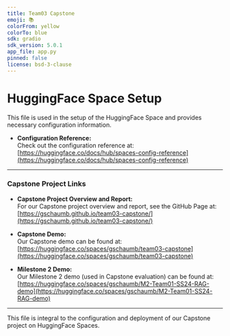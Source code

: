 ```yaml
---
title: Team03 Capstone
emoji: 📚
colorFrom: yellow
colorTo: blue
sdk: gradio
sdk_version: 5.0.1
app_file: app.py
pinned: false
license: bsd-3-clause
---
```


# HuggingFace Space Setup

This file is used in the setup of the HuggingFace Space and provides necessary configuration information.

- **Configuration Reference:**  
  Check out the configuration reference at:  
  [https://huggingface.co/docs/hub/spaces-config-reference](https://huggingface.co/docs/hub/spaces-config-reference)


---

### Capstone Project Links

- **Capstone Project Overview and Report:**  
  For our Capstone project overview and report, see the GitHub Page at:  
  [https://gschaumb.github.io/team03-capstone/](https://gschaumb.github.io/team03-capstone/)

- **Capstone Demo:**  
  Our Capstone demo can be found at:  
  [https://huggingface.co/spaces/gschaumb/team03-capstone](https://huggingface.co/spaces/gschaumb/team03-capstone)

- **Milestone 2 Demo:**  
  Our Milestone 2 demo (used in Capstone evaluation) can be found at:  
  [https://huggingface.co/spaces/gschaumb/M2-Team01-SS24-RAG-demo](https://huggingface.co/spaces/gschaumb/M2-Team01-SS24-RAG-demo)

---

This file is integral to the configuration and deployment of our Capstone project on HuggingFace Spaces.
